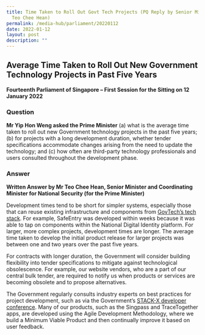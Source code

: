 ```yaml
---
title: Time Taken to Roll Out Govt Tech Projects (PQ Reply by Senior Minister
  Teo Chee Hean)
permalink: /media-hub/parliament/20220112
date: 2022-01-12
layout: post
description: ""
---
```

## Average Time Taken to Roll Out New Government Technology Projects in Past Five Years


**Fourteenth Parliament of Singapore – First Session for the Sitting on 12 January 2022**

### Question

**Mr Yip Hon Weng asked the Prime Minister** (a) what is the average time taken to roll out new Government technology projects in the past five years; (b) for projects with a long development duration, whether tender specifications accommodate changes arising from the need to update the technology; and (c) how often are third-party technology professionals and users consulted throughout the development phase.

### Answer


**Written Answer by Mr Teo Chee Hean, Senior Minister and Coordinating Minister for National Security (for the Prime Minister)**

Development times tend to be short for simpler systems, especially those that can reuse existing infrastructure and components from [GovTech’s tech stack](https://www.developer.tech.gov.sg/singapore-government-tech-stack/overview/index.html?gclid=CjwKCAiAlfqOBhAeEiwAYi43F4POTnul2badfUVLAUhpauPYrOKCaxPO6o-WQZZfSpMgqBZysgFJ-hoCvfoQAvD_BwE). For example, SafeEntry was developed within weeks because it was able to tap on components within the National Digital Identity platform. For larger, more complex projects, development times are longer. The average time taken to develop the initial product release for larger projects was between one and two years over the past five years.

For contracts with longer duration, the Government will consider building flexibility into tender specifications to mitigate against technological obsolescence. For example, our website vendors, who are a part of our central bulk tender, are required to notify us when products or services are becoming obsolete and to propose alternatives.

The Government regularly consults industry experts on best practices for project development, such as via the Government’s [STACK-X developer conference](https://www.developer.tech.gov.sg/communities/events/overview.html). Many of our products, such as the Singpass and TraceTogether apps, are developed using the Agile Development Methodology, where we build a Minimum Viable Product and then continually improve it based on user feedback.
